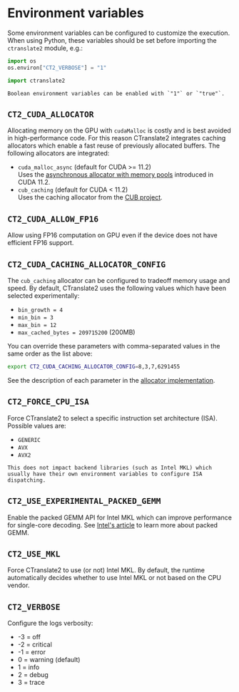# Environment variables

Some environment variables can be configured to customize the execution. When using Python, these variables should be set before importing the `ctranslate2` module, e.g.:

```python
import os
os.environ["CT2_VERBOSE"] = "1"

import ctranslate2
```

```{note}
Boolean environment variables can be enabled with `"1"` or `"true"`.
```

## `CT2_CUDA_ALLOCATOR`

Allocating memory on the GPU with `cudaMalloc` is costly and is best avoided in high-performance code. For this reason CTranslate2 integrates caching allocators which enable a fast reuse of previously allocated buffers. The following allocators are integrated:

* `cuda_malloc_async` (default for CUDA >= 11.2)<br/>Uses the [asynchronous allocator with memory pools](https://docs.nvidia.com/cuda/cuda-runtime-api/group__CUDART__MEMORY__POOLS.html) introduced in CUDA 11.2.
* `cub_caching` (default for CUDA < 11.2)<br/>Uses the caching allocator from the [CUB project](https://github.com/NVIDIA/cub).

## `CT2_CUDA_ALLOW_FP16`

Allow using FP16 computation on GPU even if the device does not have efficient FP16 support.

## `CT2_CUDA_CACHING_ALLOCATOR_CONFIG`

The `cub_caching` allocator can be configured to tradeoff memory usage and speed. By default, CTranslate2 uses the following values which have been selected experimentally:

* `bin_growth = 4`
* `min_bin = 3`
* `max_bin = 12`
* `max_cached_bytes = 209715200` (200MB)

You can override these parameters with comma-separated values in the same order as the list above:

```bash
export CT2_CUDA_CACHING_ALLOCATOR_CONFIG=8,3,7,6291455
```

See the description of each parameter in the [allocator implementation](https://github.com/NVIDIA/cub/blob/main/cub/util_allocator.cuh).

## `CT2_FORCE_CPU_ISA`

Force CTranslate2 to select a specific instruction set architecture (ISA). Possible values are:

* `GENERIC`
* `AVX`
* `AVX2`

```{attention}
This does not impact backend libraries (such as Intel MKL) which usually have their own environment variables to configure ISA dispatching.
```

## `CT2_USE_EXPERIMENTAL_PACKED_GEMM`

Enable the packed GEMM API for Intel MKL which can improve performance for single-core decoding. See [Intel's article](https://software.intel.com/content/www/us/en/develop/articles/introducing-the-new-packed-apis-for-gemm.html) to learn more about packed GEMM.

## `CT2_USE_MKL`

Force CTranslate2 to use (or not) Intel MKL. By default, the runtime automatically decides whether to use Intel MKL or not based on the CPU vendor.

## `CT2_VERBOSE`

Configure the logs verbosity:

* -3 = off
* -2 = critical
* -1 = error
* 0 = warning (default)
* 1 = info
* 2 = debug
* 3 = trace
